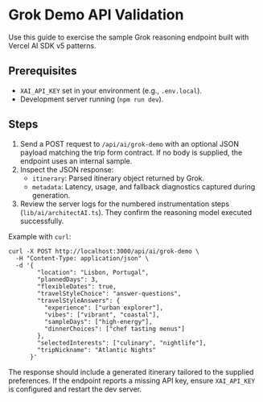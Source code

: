 # Grok Demo API Validation

Use this guide to exercise the sample Grok reasoning endpoint built with Vercel AI SDK v5 patterns.

## Prerequisites

- `XAI_API_KEY` set in your environment (e.g., `.env.local`).
- Development server running (`npm run dev`).

## Steps

1. Send a POST request to `/api/ai/grok-demo` with an optional JSON payload matching the trip form contract. If no body is supplied, the endpoint uses an internal sample.
2. Inspect the JSON response:
   - `itinerary`: Parsed itinerary object returned by Grok.
   - `metadata`: Latency, usage, and fallback diagnostics captured during generation.
3. Review the server logs for the numbered instrumentation steps (`lib/ai/architectAI.ts`). They confirm the reasoning model executed successfully.

Example with `curl`:

```
curl -X POST http://localhost:3000/api/ai/grok-demo \
  -H "Content-Type: application/json" \
  -d '{
        "location": "Lisbon, Portugal",
        "plannedDays": 3,
        "flexibleDates": true,
        "travelStyleChoice": "answer-questions",
        "travelStyleAnswers": {
          "experience": ["urban explorer"],
          "vibes": ["vibrant", "coastal"],
          "sampleDays": ["high-energy"],
          "dinnerChoices": ["chef tasting menus"]
        },
        "selectedInterests": ["culinary", "nightlife"],
        "tripNickname": "Atlantic Nights"
      }'
```

The response should include a generated itinerary tailored to the supplied preferences. If the endpoint reports a missing API key, ensure `XAI_API_KEY` is configured and restart the dev server.
